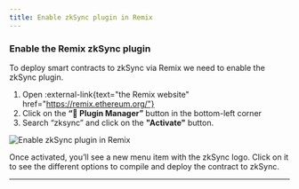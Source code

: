 ```yaml
---
title: Enable zkSync plugin in Remix
---
```

### Enable the Remix zkSync plugin

To deploy smart contracts to zkSync via Remix we need to enable the zkSync plugin.

1. Open :external-link{text="the Remix website" href="https://remix.ethereum.org/"}
2. Click on the **“🔌 Plugin Manager”** button in the bottom-left corner
3. Search “zksync” and click on the **"Activate"** button.

![Enable zkSync plugin in Remix](/images/enable-remix-plugin.gif)

Once activated, you’ll see a new menu item with the zkSync logo. Click on it to see the different options to compile and deploy the contract to zkSync. 

<hr />
